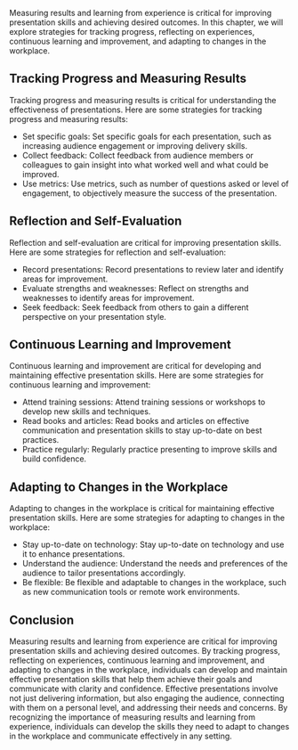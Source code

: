 
Measuring results and learning from experience is critical for improving presentation skills and achieving desired outcomes. In this chapter, we will explore strategies for tracking progress, reflecting on experiences, continuous learning and improvement, and adapting to changes in the workplace.

Tracking Progress and Measuring Results
---------------------------------------

Tracking progress and measuring results is critical for understanding the effectiveness of presentations. Here are some strategies for tracking progress and measuring results:

* Set specific goals: Set specific goals for each presentation, such as increasing audience engagement or improving delivery skills.
* Collect feedback: Collect feedback from audience members or colleagues to gain insight into what worked well and what could be improved.
* Use metrics: Use metrics, such as number of questions asked or level of engagement, to objectively measure the success of the presentation.

Reflection and Self-Evaluation
------------------------------

Reflection and self-evaluation are critical for improving presentation skills. Here are some strategies for reflection and self-evaluation:

* Record presentations: Record presentations to review later and identify areas for improvement.
* Evaluate strengths and weaknesses: Reflect on strengths and weaknesses to identify areas for improvement.
* Seek feedback: Seek feedback from others to gain a different perspective on your presentation style.

Continuous Learning and Improvement
-----------------------------------

Continuous learning and improvement are critical for developing and maintaining effective presentation skills. Here are some strategies for continuous learning and improvement:

* Attend training sessions: Attend training sessions or workshops to develop new skills and techniques.
* Read books and articles: Read books and articles on effective communication and presentation skills to stay up-to-date on best practices.
* Practice regularly: Regularly practice presenting to improve skills and build confidence.

Adapting to Changes in the Workplace
------------------------------------

Adapting to changes in the workplace is critical for maintaining effective presentation skills. Here are some strategies for adapting to changes in the workplace:

* Stay up-to-date on technology: Stay up-to-date on technology and use it to enhance presentations.
* Understand the audience: Understand the needs and preferences of the audience to tailor presentations accordingly.
* Be flexible: Be flexible and adaptable to changes in the workplace, such as new communication tools or remote work environments.

Conclusion
----------

Measuring results and learning from experience are critical for improving presentation skills and achieving desired outcomes. By tracking progress, reflecting on experiences, continuous learning and improvement, and adapting to changes in the workplace, individuals can develop and maintain effective presentation skills that help them achieve their goals and communicate with clarity and confidence. Effective presentations involve not just delivering information, but also engaging the audience, connecting with them on a personal level, and addressing their needs and concerns. By recognizing the importance of measuring results and learning from experience, individuals can develop the skills they need to adapt to changes in the workplace and communicate effectively in any setting.
